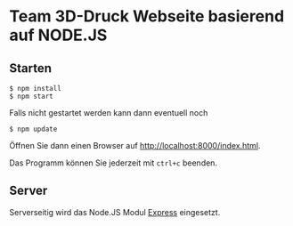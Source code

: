 # Team 3D-Druck Webseite basierend auf NODE.JS

## Starten

```shell
$ npm install
$ npm start
```

Falls nicht gestartet werden kann dann eventuell noch 
```shell
$ npm update
```

Öffnen Sie dann einen Browser auf [http://localhost:8000/index.html](http://localhost:8000/index.html).

Das Programm können Sie jederzeit mit `ctrl+c` beenden.


## Server

Serverseitig wird das Node.JS Modul [Express](https://www.npmjs.com/package/express) eingesetzt.